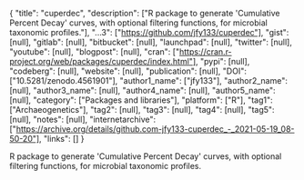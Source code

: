 {
  "title": "cuperdec",
  "description": ["R package to generate 'Cumulative Percent Decay' curves, with optional filtering functions, for microbial taxonomic profiles."],
  "...3": ["https://github.com/jfy133/cuperdec"],
  "gist": [null],
  "gitlab": [null],
  "bitbucket": [null],
  "launchpad": [null],
  "twitter": [null],
  "youtube": [null],
  "blogpost": [null],
  "cran": ["https://cran.r-project.org/web/packages/cuperdec/index.html"],
  "pypi": [null],
  "codeberg": [null],
  "website": [null],
  "publication": [null],
  "DOI": ["10.5281/zenodo.4561901"],
  "author1_name": ["jfy133"],
  "author2_name": [null],
  "author3_name": [null],
  "author4_name": [null],
  "author5_name": [null],
  "category": ["Packages and libraries"],
  "platform": ["R"],
  "tag1": ["Archaeogenetics"],
  "tag2": [null],
  "tag3": [null],
  "tag4": [null],
  "tag5": [null],
  "notes": [null],
  "internetarchive": ["https://archive.org/details/github.com-jfy133-cuperdec_-_2021-05-19_08-50-20"],
  "links": []
}

<!-- Generated by csv2md.R – do not edit by hand -->

R package to generate 'Cumulative Percent Decay' curves, with optional filtering functions, for microbial taxonomic profiles.